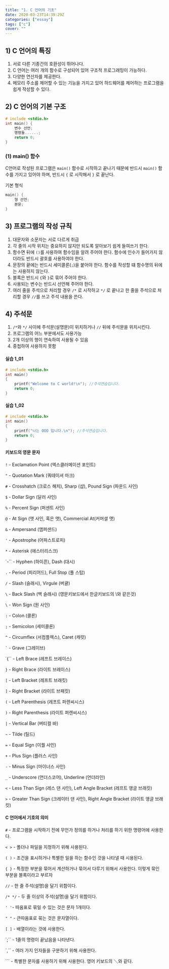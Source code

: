 ```yaml
---
title: "1. C 언어의 기초"
date: 2020-03-23T14:39:29Z
categories: ["essay"]
tags: ["c"]
cover: ""
---
```


## 1) C 언어의 특징
1. 서로 다른 기종간의 호환성이 뛰어나다.
2. C 언어는 여러 개의 함수로 구성되어 있어 구조적 프로그래밍이 가능하다.
3. 다양한 연산자를 제공한다.
4. 메모리 주소를 제어할 수 있는 기능을 가지고 있어 하드웨어를 제어하는 프로그램을 쉽게 작성할 수 있다.

## 2) C 언어의 기본 구조
```c
# include <stdio.h>
int main() {
	변수 선언;
	명령들......;
	return 0;
}
```
### (1) main() 함수
C언어로 작성된 프로그램은 `main()` 함수로 시작하고 끝나기 때문에 반드시 `main()` 함수를 가지고 있어야 하며, 반드시 `{` 로 시작해서 `}` 로 끝난다.

기본 형식
```c
main() {
	형 선언;
	본문;
}
```
## 3) 프로그램의 작성 규칙
1. 대문자와 소문자는 서로 다르게 취급
2. 각 줄의 시작 위치는 중요하지 않지만 되도록 알아보기 쉽게 들여쓰기 한다.
3. 함수면 뒤에 `()`를 사용하여 함수임을 알려 주어야 한다. 함수에 인수가 들어가지 않더라도 반드시 괄호를 사용하여야 한다.
4. 문장의 끝에는 반드시 세미콜론(`;`)을 붙어야 한다. 함수를 작성할 떄 함수명의 뒤에는 사용하지 않는다.
5. 블록은 반드시 `{`와 `}`로 묶어 주어야 한다.
6. 사용되는 변수는 반드시 선언해 주어야 한다.
7. 여러 줄을 주석으로 처리할 경우 `/*` 로 시작하고 `*/` 로 끝나고 한 줄을 주석으로 처리할 경우 `//`를 쓰고 주석 내용을 쓴다.

## 4) 주석문
1. `/*`와 `*/` 사이에 주석문(설명문)이 위치하거나 `//` 뒤에 주석문을 위치시킨다.
2. 프로그램의 어느 부분에서도 사용가능
3. 2개 이상의 행이 연속하여 사용될 수 있음
4. 중첩하여 사용하지 못함

#### 실습 1_01
```c
# include <stdio.h>
int main() 
{
	printf("Welcome to C world!\n"); //주석연습입니다.
	return 0;
}
```

#### 실습 1_02
```c
# include <stdio.h>
int main() 
{
	printf("나는 OOO 입니다.\n"); //주석연습입니다.
	return 0;
} 
```

#### 키보드의 영문 문자
`!` - Exclamation Point (엑스클러메이션 포인트)

`"` - Quotation Mark (쿼테이셔 마크)

`#` - Crosshatch (크로스 해치), Sharp (샵), Pound Sign (파운드 사인)

`$` - Dollar Sign (달러 사인)

`%` - Percent Sign (퍼센트 사인)

`@` - At Sign (앳 사인, 혹은 앳), Commercial At(커머셜 앳)

`&` - Ampersand (앰퍼샌드)

`'`  - Apostrophe (어파스트로피)

`*` - Asterisk (애스터리스크)

`-`` - Hyphen (하이픈), Dash (대시)

`.` - Period (피리어드), Full Stop (풀 스탑)

`/` - Slash (슬래시), Virgule (버귤)

`\` - Back Slash (백 슬래시) (영문키보드에서 한글키보드의 \와 같은것)

`\` - Won Sign (원 사인)

`:` - Colon (콜론)

`;` - Semicolon (세미콜론)

`^` - Circumflex (서컴플렉스), Caret (캐럿)

`` ` `` - Grave (그레이브)

`{`` - Left Brace (레프트 브레이스)

`}` - Right Brace (라이트 브레이스)

`[` - Left Bracket (레프트 브래킷)

`]` - Right Bracket (라이트 브패킷)

`(` - Left Parenthesis (레프트 퍼렌씨시스)

`)` - Right Parenthesis (라이트 퍼렌씨시스)

`|` - Vertical Bar (버티컬 바)

`~` - Tilde (틸드)

`=` - Equal Sign (이퀄 사인)

`+` - Plus Sign (플러스 사인)

`-` - Minus Sign (마이너스 사인)

`_` - Underscore (언더스코어), Underline (언더라인)

`<` - Less Than Sign (레스 댄 사인), Left Angle Bracket (레프트 앵글 브래킷)

`>` - Greater Than Sign (크레이터 댄 사인), Right Angle Bracket (라이트 앵글 브래킷)



#### C 언어에서 기호의 의미
`#` - 프로그램을 시작하기 전에 무언가 정의를 하거나 처리를 하기 위한 명령어에 사용한다.

`< >`  - 폴더나 파일을 지정하기 위해 사용된다.

`( )`  - 조건을 표시하거나 특별한 일을 하는 함수인 것을 나타낼 때 시용된다.

`{ }` - 특정한 부분을 묶어서 계산하거나 묶어서 다루기 위해서 사용한다. 이렇게 묶인 부분을 블록이라고 부르자

`//` - 한 줄 주석(설명)을 달기 위함이다.

`/* */` - 두 줄 이상의 주석(설명)을 달기 위함이다.

`' '`- 따옴표로 묶일 수 있는 것은 문자 1개이다.

`" "` - 큰따옴표로 묶는 것은 문자열이다.

`[ ]` - 배열이라는 것에 사용한다.

`;`` - 1줄의 명령이 끝났음을 나타낸다.

`,`` - 여러 가지 인자들을 구분하기 위해 사용한다.

`\`` - 특별한 문자를 사용하기 위해 사용한다. 영어 키보드의 ＼와 같다.

